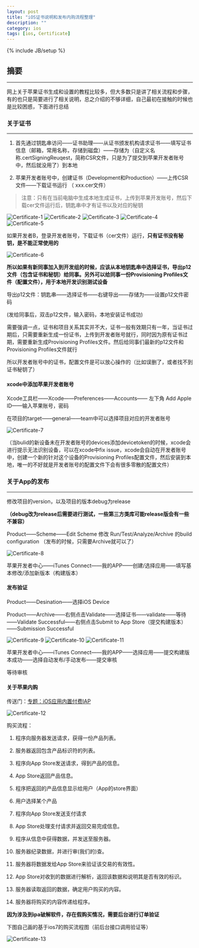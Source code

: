 ```yaml
---
layout: post
title: "iOS证书说明和发布内购流程整理"
description: ""
category: ios
tags: [ios, Certificate]
---
```

{% include JB/setup %}

## 摘要
---
网上关于苹果证书生成和设置的教程比较多，但大多数只是讲了相关流程和步骤，有的也只是简要进行了相关说明，总之介绍的不够详细，自己最初在接触的时候也是比较困惑，下面进行总结

### 关于证书
---

1. 首先通过钥匙串访问——证书助理——从证书颁发机构请求证书——填写证书信息（邮箱，常用名称，存储到磁盘）——存储为（自定义名称.certSigningReuqest，简称CSR文件，只是为了提交到苹果开发者账号中，然后就没用了）到本地

2. 苹果开发者账号中，创建证书（Development和Production）——上传CSR文件——下载证书运行 （ xxx.cer文件）

> 注意：只有在当前电脑中生成本地生成证书，上传到苹果开发账号，然后下载cer文件运行后，钥匙串中才有证书以及对应的秘钥

![Certificate-1](/assets/img/ios/Certificate-1.jpg)
![Certificate-2](/assets/img/ios/Certificate-2.jpg)
![Certificate-3](/assets/img/ios/Certificate-3.png)
![Certificate-4](/assets/img/ios/Certificate-4.png)
![Certificate-5](/assets/img/ios/Certificate-5.png)

如果开发者B，登录开发者账号，下载证书（cer文件）运行，**只有证书没有秘钥，是不能正常使用的**

![Certificate-6](/assets/img/ios/Certificate-6.jpg)

**所以如果有新同事加入到开发组的时候，应该从本地钥匙串中选择证书，导出p12文件（包含证书和秘钥）给同事。另外可以给同事一份Provisioning Profiles文件（配置文件），用于本地开发识别测试设备**

导出p12文件：钥匙串——选择证书——右键导出——存储为——设置p12文件密码

(发给同事后，双击p12文件，输入密码，本地安装证书成功)

需要强调一点，证书和项目关系其实并不大，证书一般有效期只有一年，当证书过期后，只需要重新生成一份证书，上传到开发者账号就行，同时因为原有证书过期，需要重新生成Provisioning Profiles文件。然后给同事们最新的p12文件和Provisioning Profiles文件就行

所以开发者账号中的证书，配置文件是可以放心操作的（比如误删了，或者找不到证书秘钥了）

#### xcode中添加苹果开发者账号

Xcode工具栏——Xcode——Preferences——Accounts—— 左下角 Add Apple ID——输入苹果账号，密码

在项目的target——general——team中可以选择项目对应的开发者账号

![Certificate-7](/assets/img/ios/Certificate-7.png)

（当bulid的新设备未在开发者账号的devices添加devicetoken的时候，xcode会进行提示无法识别设备，可以在xcode中fix issue，xcode会自动在开发者账号中，创建一个新的针对这个设备的Provisioning Profiles配置文件，然后安装到本地，唯一的不好就是开发者账号的配置文件下会有很多零散的配置文件）

### 关于App的发布
---

修改项目的version，以及项目的版本debug为release

**（debug改为release后需要进行测试，一些第三方类库可能release版会有一些不兼容）**

Product——Scheme——Edit Scheme 修改 Run/Test/Analyze/Archive 的build configuration  （发布的时候，只需要Archive就可以了）

![Certificate-8](/assets/img/ios/Certificate-8.jpg)

苹果开发者中心——iTunes Connect——我的APP——创建/选择应用——填写基本修改/添加新版本（构建版本）

#### 发布验证

Product——Desination——选择iOS Device 

Product——Archive——右侧点击Validate——选择证书——validate——等待——Validate Successful——右侧点击Submit to App Store（提交构建版本）——Submission Successful

![Certificate-9](/assets/img/ios/Certificate-9.jpg)
![Certificate-10](/assets/img/ios/Certificate-10.jpg)
![Certificate-11](/assets/img/ios/Certificate-11.jpg)

苹果开发者中心——iTunes Connect——我的APP——选择应用——提交构建版本成功——选择自动发布/手动发布——提交审核

等待审核

#### 关于苹果内购

传送门：[专题：iOS应用内置付费IAP](http://mobile.51cto.com/iphone-410162.htm)

![Certificate-12](/assets/img/ios/Certificate-12.png)

购买流程：

1. 程序向服务器发送请求，获得一份产品列表。

2. 服务器返回包含产品标识符的列表。

3. 程序向App Store发送请求，得到产品的信息。

4. App Store返回产品信息。

5. 程序把返回的产品信息显示给用户（App的store界面）

6. 用户选择某个产品

7. 程序向App Store发送支付请求

8. App Store处理支付请求并返回交易完成信息。

9. 程序从信息中获得数据，并发送至服务器。

10. 服务器纪录数据，并进行审(我们的)查。

11. 服务器将数据发给App Store来验证该交易的有效性。

12. App Store对收到的数据进行解析，返回该数据和说明其是否有效的标识。

13. 服务器读取返回的数据，确定用户购买的内容。

14. 服务器将购买的内容传递给程序。


**因为涉及到ipa破解软件，存在假购买情况，需要后台进行订单验证**

下图自己画的基于ios7的购买流程图（前后台接口调用验证等）

![Certificate-13](/assets/img/ios/Certificate-13.png)
